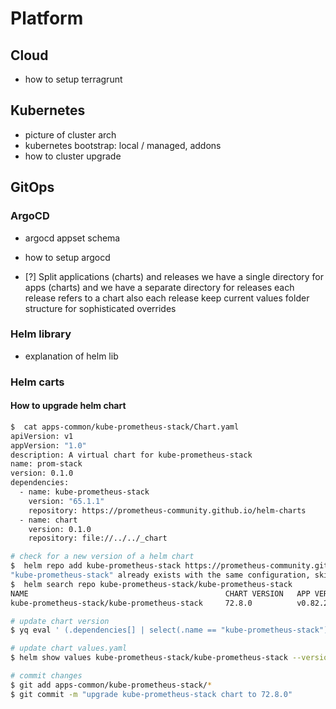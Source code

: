 # Platform

## Cloud

- how to setup terragrunt

## Kubernetes

- picture of cluster arch
- kubernetes bootstrap: local / managed, addons
- how to cluster upgrade

## GitOps

### ArgoCD

- argocd appset schema
- how to setup argocd

- [?] Split applications (charts) and releases
  we have a single directory for apps (charts)
  and we have a separate directory for releases
  each release refers to a chart
  also each release keep current values folder structure for sophisticated overrides

### Helm library

- explanation of helm lib

### Helm carts

#### How to upgrade helm chart

```bash
$  cat apps-common/kube-prometheus-stack/Chart.yaml
apiVersion: v1
appVersion: "1.0"
description: A virtual chart for kube-prometheus-stack
name: prom-stack
version: 0.1.0
dependencies:
  - name: kube-prometheus-stack
    version: "65.1.1"
    repository: https://prometheus-community.github.io/helm-charts
  - name: chart
    version: 0.1.0
    repository: file://../../_chart

# check for a new version of a helm chart
$  helm repo add kube-prometheus-stack https://prometheus-community.github.io/helm-charts
"kube-prometheus-stack" already exists with the same configuration, skipping
$  helm search repo kube-prometheus-stack/kube-prometheus-stack
NAME                                            CHART VERSION   APP VERSION     DESCRIPTION
kube-prometheus-stack/kube-prometheus-stack     72.8.0          v0.82.2         kube-prometheus-stack collects Kubernetes manif...

# update chart version
$ yq eval ' (.dependencies[] | select(.name == "kube-prometheus-stack") .version) = "72.8.0" ' -i  apps-common/kube-prometheus-stack/Chart.yaml

# update chart values.yaml
$ helm show values kube-prometheus-stack/kube-prometheus-stack --version 72.8.0 > apps-common/kube-prometheus-stack/values.yaml

# commit changes
$ git add apps-common/kube-prometheus-stack/*
$ git commit -m "upgrade kube-prometheus-stack chart to 72.8.0"
```
